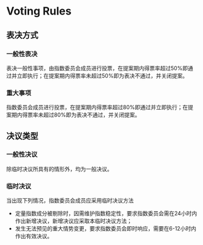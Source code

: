 # Voting Rules



## 表决方式

### 一般性表决

表决一般性事项，由指数委员会成员进行投票，在提案期内得票率超过50%即通过并立即执行；在提案期内得票率未超过50%即为表决不通过，并关闭提案。

### 重大事项

指数委员会成员进行投票，在提案期内得票率超过80%即通过并立即执行；在提案期内得票率未超过80%即为表决不通过，并关闭提案。

## 决议类型

### 一般性决议

除临时决议所具有的情形外，均为一般决议。

### 临时决议

当出现下列情况，指数委员会成员应采用临时决议方法

* 定量指数成分被剔除时，因需维护指数稳定性，要求指数委员会需在24小时内作出新增决议，新增决议应采取本临时决议方法；
* 发生无法预见的重大情势变更，要求指数委员会即时响应，需要在6-12小时内作出有效决议。

